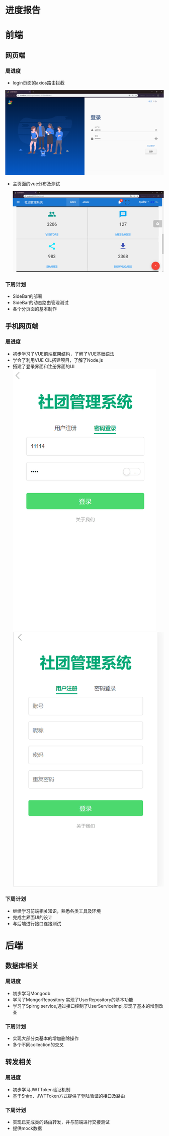 
# 进度报告

# 前端

## 网页端

### 周进度

* login页面的axios路由拦截

![1574083551972](https://raw.githubusercontent.com/schedule-front/EveryWeekRePort/master/week2/pic/web1.png)

* 主页面的vue分布及测试

  ![1574083687268](https://raw.githubusercontent.com/schedule-front/EveryWeekRePort/master/week2/pic/web2.png)


### 下周计划

* SideBar的部署
* SideBar的动态路由管理测试
* 各个分页面的基本制作

## 手机网页端

### 周进度

* 初步学习了VUE前端框架结构，了解了VUE基础语法
* 学会了利用VUE CIL搭建项目，了解了Node.js
* 搭建了登录界面和注册界面的UI
![](https://raw.githubusercontent.com/schedule-front/EveryWeekRePort/master/week2/pic/caolx1.png)
![](https://raw.githubusercontent.com/schedule-front/EveryWeekRePort/master/week2/pic/caolx2.png)

### 下周计划

* 继续学习前端相关知识，熟悉各类工具及环境
* 完成主界面UI的设计
* 与后端进行接口连接测试


# 后端

## 数据库相关

### 周进度

* 初步学习Mongodb
* 学习了MongorRepository 实现了UserRepository的基本功能
* 学习了Spirng service,通过接口控制了UserServiceImpl,实现了基本的增删改查

### 下周计划

* 实现大部分类基本的增加删除操作
* 多个不同collection的交叉


## 转发相关

### 周进度

* 初步学习JWTToken验证机制
* 基于Shiro、JWTToken方式提供了登陆验证的接口及路由

### 下周计划

* 实现已完成类的路由转发，并与前端进行交接测试
* 提供mock数据
